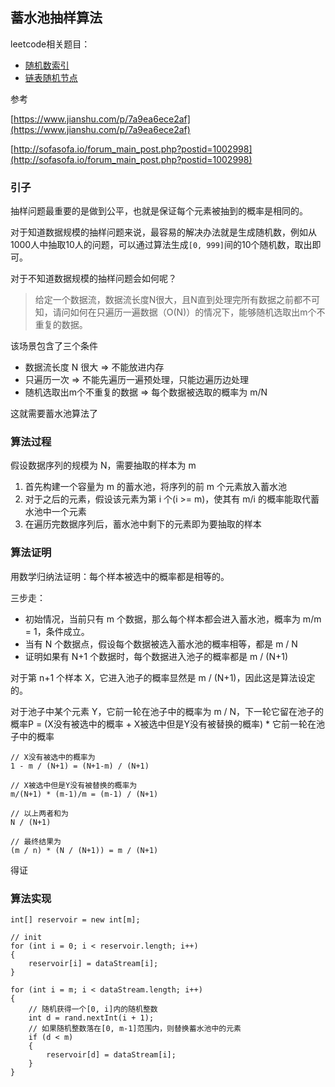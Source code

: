 ## 蓄水池抽样算法

leetcode相关题目：

+ [随机数索引](https://leetcode-cn.com/problems/random-pick-index/)
+ [链表随机节点](https://leetcode-cn.com/problems/linked-list-random-node/)

参考

[https://www.jianshu.com/p/7a9ea6ece2af](https://www.jianshu.com/p/7a9ea6ece2af)

[http://sofasofa.io/forum_main_post.php?postid=1002998](http://sofasofa.io/forum_main_post.php?postid=1002998)

### 引子

抽样问题最重要的是做到公平，也就是保证每个元素被抽到的概率是相同的。

对于知道数据规模的抽样问题来说，最容易的解决办法就是生成随机数，例如从1000人中抽取10人的问题，可以通过算法生成`[0, 999]`间的10个随机数，取出即可。

对于不知道数据规模的抽样问题会如何呢？

> 给定一个数据流，数据流长度N很大，且N直到处理完所有数据之前都不可知，请问如何在只遍历一遍数据（O(N)）的情况下，能够随机选取出m个不重复的数据。

该场景包含了三个条件

+ 数据流长度 N 很大 => 不能放进内存
+ 只遍历一次 => 不能先遍历一遍预处理，只能边遍历边处理
+ 随机选取出m个不重复的数据 => 每个数据被选取的概率为 m/N

这就需要蓄水池算法了

### 算法过程

假设数据序列的规模为 N，需要抽取的样本为 m

1. 首先构建一个容量为 m 的蓄水池，将序列的前 m 个元素放入蓄水池
2. 对于之后的元素，假设该元素为第 i 个(i >= m)，使其有 m/i 的概率能取代蓄水池中一个元素
3. 在遍历完数据序列后，蓄水池中剩下的元素即为要抽取的样本

### 算法证明

用数学归纳法证明：每个样本被选中的概率都是相等的。

三步走：

+ 初始情况，当前只有 m 个数据，那么每个样本都会进入蓄水池，概率为 m/m = 1，条件成立。
+ 当有 N 个数据点，假设每个数据被选入蓄水池的概率相等，都是 m / N
+ 证明如果有 N+1 个数据时，每个数据进入池子的概率都是 m / (N+1)

对于第 n+1 个样本 X，它进入池子的概率显然是 m / (N+1)，因此这是算法设定的。

对于池子中某个元素 Y，它前一轮在池子中的概率为 m / N，下一轮它留在池子的概率P = (X没有被选中的概率 + X被选中但是Y没有被替换的概率) * 它前一轮在池子中的概率

````
// X没有被选中的概率为
1 - m / (N+1) = (N+1-m) / (N+1)

// X被选中但是Y没有被替换的概率为
m/(N+1) * (m-1)/m = (m-1) / (N+1)

// 以上两者和为
N / (N+1)

// 最终结果为
(m / n) * (N / (N+1)) = m / (N+1)
````

得证

### 算法实现

````
int[] reservoir = new int[m];

// init
for (int i = 0; i < reservoir.length; i++)
{
    reservoir[i] = dataStream[i];
}

for (int i = m; i < dataStream.length; i++)
{
    // 随机获得一个[0, i]内的随机整数
    int d = rand.nextInt(i + 1);
    // 如果随机整数落在[0, m-1]范围内，则替换蓄水池中的元素
    if (d < m)
    {
        reservoir[d] = dataStream[i];
    }
}
````



